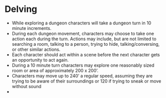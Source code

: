 
# Delving

- While exploring a dungeon characters will take a dungeon turn in 10 minute increments. 
- During each dungeon movement, characters may choose to take one action each during the turn. Actions may include, but are not limited to searching a room, talking to a person, trying to hide, talking/conversing, or other similar actions. 
- Each character should act within a scene before the next character gets an opportunity to act again.
- During a 10 minute turn characters may explore one reasonably sized room or area of approximately 200 x 200’. 
- Characters may move up to 240’ a regular speed, assuming they are trying to be aware of their surroundings or 120 if trying to sneak or move without sound
- 
